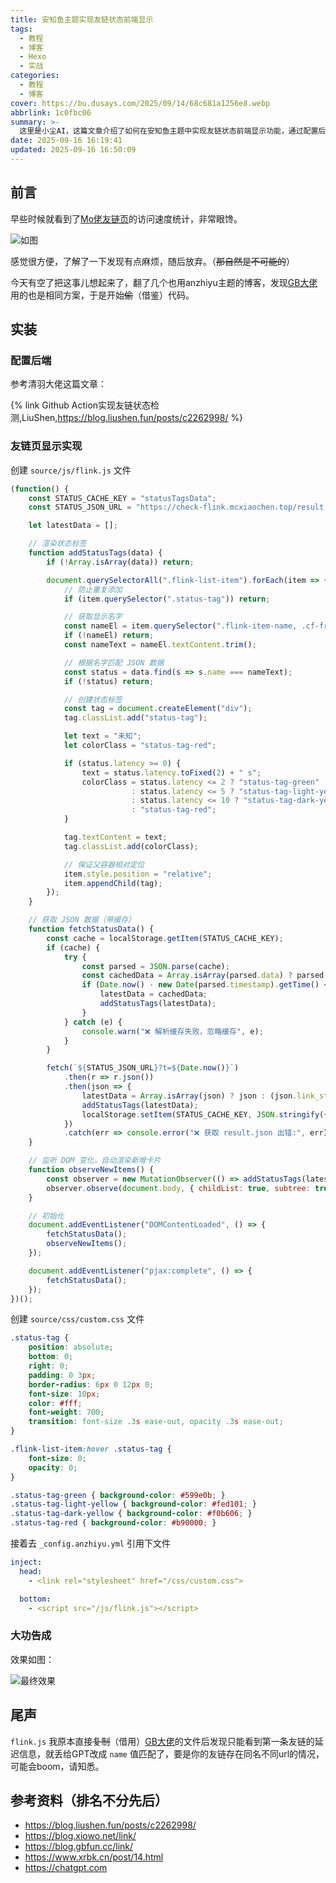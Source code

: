 ```yaml
---
title: 安知鱼主题实现友链状态前端显示
tags:
  - 教程
  - 博客
  - Hexo
  - 实战
categories:
  - 教程
  - 博客
cover: https://bu.dusays.com/2025/09/14/68c681a1256e8.webp
abbrlink: 1c0fbc06
summary: >-
  这里是小尘AI，这篇文章介绍了如何在安知鱼主题中实现友链状态前端显示功能，通过配置后端数据、创建flink.js和custom.css文件，并引用到主题配置中，实现根据友链访问延迟显示不同颜色的状态标签，提升博客友链页的交互体验。
date: 2025-09-16 16:19:41
updated: 2025-09-16 16:50:09
---
```


## 前言

早些时候就看到了[Mo佬友链页](https://blog.xiowo.net/link/)的访问速度统计，非常眼馋。

![如图](https://bu.dusays.com/2025/09/14/68c67b11cd426.png)

感觉很方便，了解了一下发现有点麻烦，随后放弃。（~~那自然是不可能的~~）

今天有空了把这事儿想起来了，翻了几个也用anzhiyu主题的博客，发现[GB大佬](https://blog.gbfun.cc/)用的也是相同方案，于是开始~~偷~~（借鉴）代码。

## 实装

### 配置后端

参考清羽大佬这篇文章：

{% link Github Action实现友链状态检测,LiuShen,https://blog.liushen.fun/posts/c2262998/ %}

### 友链页显示实现

创建 ``source/js/flink.js`` 文件

```js
(function() {
    const STATUS_CACHE_KEY = "statusTagsData";
    const STATUS_JSON_URL = "https://check-flink.mcxiaochen.top/result.json"; // 这里设为你自己的url

    let latestData = [];

    // 渲染状态标签
    function addStatusTags(data) {
        if (!Array.isArray(data)) return;

        document.querySelectorAll(".flink-list-item").forEach(item => {
            // 防止重复添加
            if (item.querySelector(".status-tag")) return;

            // 获取显示名字
            const nameEl = item.querySelector(".flink-item-name, .cf-friends-name");
            if (!nameEl) return;
            const nameText = nameEl.textContent.trim();

            // 根据名字匹配 JSON 数据
            const status = data.find(s => s.name === nameText);
            if (!status) return;

            // 创建状态标签
            const tag = document.createElement("div");
            tag.classList.add("status-tag");

            let text = "未知";
            let colorClass = "status-tag-red";

            if (status.latency >= 0) {
                text = status.latency.toFixed(2) + " s";
                colorClass = status.latency <= 2 ? "status-tag-green"
                           : status.latency <= 5 ? "status-tag-light-yellow"
                           : status.latency <= 10 ? "status-tag-dark-yellow"
                           : "status-tag-red";
            }

            tag.textContent = text;
            tag.classList.add(colorClass);

            // 保证父容器相对定位
            item.style.position = "relative";
            item.appendChild(tag);
        });
    }

    // 获取 JSON 数据（带缓存）
    function fetchStatusData() {
        const cache = localStorage.getItem(STATUS_CACHE_KEY);
        if (cache) {
            try {
                const parsed = JSON.parse(cache);
                const cachedData = Array.isArray(parsed.data) ? parsed.data : (parsed.data?.link_status || []);
                if (Date.now() - new Date(parsed.timestamp).getTime() < 18e5) { // 30分钟有效
                    latestData = cachedData;
                    addStatusTags(latestData);
                }
            } catch (e) {
                console.warn("❌ 解析缓存失败，忽略缓存", e);
            }
        }

        fetch(`${STATUS_JSON_URL}?t=${Date.now()}`)
            .then(r => r.json())
            .then(json => {
                latestData = Array.isArray(json) ? json : (json.link_status || []);
                addStatusTags(latestData);
                localStorage.setItem(STATUS_CACHE_KEY, JSON.stringify({ data: latestData, timestamp: new Date().toISOString() }));
            })
            .catch(err => console.error("❌ 获取 result.json 出错:", err));
    }

    // 监听 DOM 变化，自动渲染新增卡片
    function observeNewItems() {
        const observer = new MutationObserver(() => addStatusTags(latestData));
        observer.observe(document.body, { childList: true, subtree: true });
    }

    // 初始化
    document.addEventListener("DOMContentLoaded", () => {
        fetchStatusData();
        observeNewItems();
    });

    document.addEventListener("pjax:complete", () => {
        fetchStatusData();
    });
})();
```

创建 ``source/css/custom.css`` 文件

```css
.status-tag {
    position: absolute;
    bottom: 0;
    right: 0;
    padding: 0 3px;
    border-radius: 6px 0 12px 0;
    font-size: 10px;
    color: #fff;
    font-weight: 700;
    transition: font-size .3s ease-out, opacity .3s ease-out;
}

.flink-list-item:hover .status-tag {
    font-size: 0;
    opacity: 0;
}

.status-tag-green { background-color: #599e0b; }
.status-tag-light-yellow { background-color: #fed101; }
.status-tag-dark-yellow { background-color: #f0b606; }
.status-tag-red { background-color: #b90000; }
```

接着去 ``_config.anzhiyu.yml`` 引用下文件

```yml
inject:
  head:
    - <link rel="stylesheet" href="/css/custom.css"> 

  bottom:
    - <script src="/js/flink.js"></script>
```

### 大功告成

效果如图：

![最终效果](https://bu.dusays.com/2025/09/14/68c67eb8ac4b6.png)

## 尾声

``flink.js`` 我原本直接~~复制~~（借用）[GB大佬](https://blog.gbfun.cc/)的文件后发现只能看到第一条友链的延迟信息，就丢给GPT改成 ``name`` 值匹配了，要是你的友链存在同名不同url的情况，可能会boom，请知悉。
















## 参考资料（排名不分先后）
- https://blog.liushen.fun/posts/c2262998/
- https://blog.xiowo.net/link/
- https://blog.gbfun.cc/link/
- https://www.xrbk.cn/post/14.html
- https://chatgpt.com